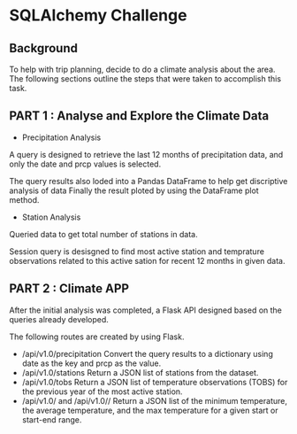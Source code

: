 # SQLAlchemy Challenge
## Background 
To help with trip planning, decide to do a climate analysis about the area. The following sections outline the steps that were taken to accomplish this task.

## PART 1 : Analyse and Explore the Climate Data

* Precipitation Analysis

A query is designed to retrieve the last 12 months of precipitation data, and only the date and prcp values is selected.

The query results also loded into a Pandas DataFrame to help get discriptive analysis of data 
Finally the result ploted by using the DataFrame plot method.

* Station Analysis

Queried data to get total number of stations in data.

Session query is desisgned to find most active station and temprature observations related to this active sation for recent 12 months in given data.

## PART 2 : Climate APP

After the initial analysis was completed, a Flask API designed based on the queries already developed.

The following routes are created by using Flask.

* /api/v1.0/precipitation
    Convert the query results to a dictionary using date as the key and prcp as the value.
* /api/v1.0/stations
    Return a JSON list of stations from the dataset.
* /api/v1.0/tobs
    Return a JSON list of temperature observations (TOBS) for the previous year of the most active station.
* /api/v1.0/<start> and /api/v1.0/<start>/<end>
    Return a JSON list of the minimum temperature, the average temperature, and the max temperature for a given start or start-end range.